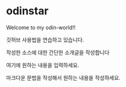 # odinstar
Welcome to my odin-world!!

깃허브 사용법을 연습하고 있습니다.

작성한 소스에 대한 간단한 소개글을 작성합니다

여기에 원하는 내용을 입력하세요.

마크다운 문법을 작성해서 원하는 내용을 작성하세요.

